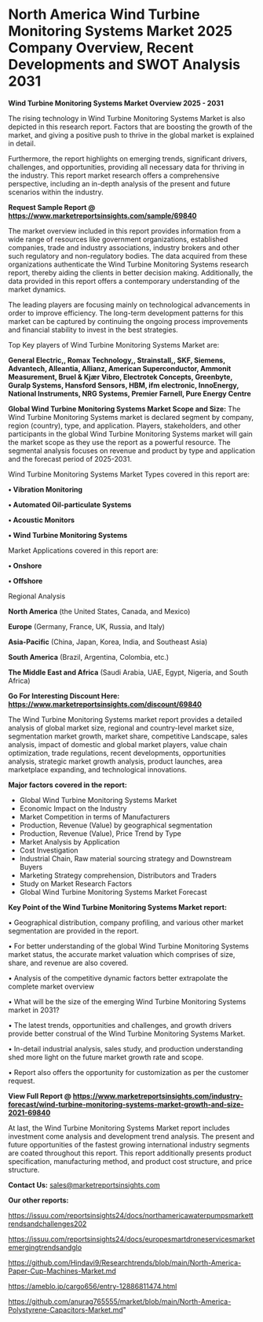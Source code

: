 # North America Wind Turbine Monitoring Systems Market 2025 Company Overview, Recent Developments and SWOT Analysis 2031

<Strong> Wind Turbine Monitoring Systems Market Overview 2025 - 2031</strong>

The rising technology in Wind Turbine Monitoring Systems Market is also depicted in this research report. Factors that are boosting the growth of the market, and giving a positive push to thrive in the global market is explained in detail.

Furthermore, the report highlights on emerging trends, significant drivers, challenges, and opportunities, providing all necessary data for thriving in the industry. This report market research offers a comprehensive perspective, including an in-depth analysis of the present and future scenarios within the industry.

<strong>Request Sample Report @ <a href=https://www.marketreportsinsights.com/sample/69840>https://www.marketreportsinsights.com/sample/69840</a></strong>

The market overview included in this report provides information from a wide range of resources like government organizations, established companies, trade and industry associations, industry brokers and other such regulatory and non-regulatory bodies. The data acquired from these organizations authenticate the Wind Turbine Monitoring Systems research report, thereby aiding the clients in better decision making. Additionally, the data provided in this report offers a contemporary understanding of the market dynamics.

The leading players are focusing mainly on technological advancements in order to improve efficiency. The long-term development patterns for this market can be captured by continuing the ongoing process improvements and financial stability to invest in the best strategies.

Top Key players of Wind Turbine Monitoring Systems Market are:

<strong>General Electric,, Romax Technology,, Strainstall,, SKF, Siemens, Advantech, Alleantia, Allianz, American Superconductor, Ammonit Measurement, Bruel & Kjær Vibro, Electrotek Concepts, Greenbyte, Guralp Systems, Hansford Sensors, HBM, ifm electronic, InnoEnergy, National Instruments, NRG Systems, Premier Farnell, Pure Energy Centre</strong>

<strong><b>Global Wind Turbine Monitoring Systems Market Scope and Size:</b></strong>
The Wind Turbine Monitoring Systems market is declared segment by company, region (country), type, and application. Players, stakeholders, and other participants in the global Wind Turbine Monitoring Systems market will gain the market scope as they use the report as a powerful resource. The segmental analysis focuses on revenue and product by type and application and the forecast period of 2025-2031.

Wind Turbine Monitoring Systems Market Types covered in this report are:

<strong>• Vibration Monitoring 

• Automated Oil-particulate Systems 

• Acoustic Monitors 

• Wind Turbine Monitoring Systems</strong>

Market Applications covered in this report are:

<strong>• Onshore

• Offshore</strong> 

Regional Analysis

<strong>North America</strong> (the United States, Canada, and Mexico)

<strong>Europe</strong> (Germany, France, UK, Russia, and Italy)

<strong>Asia-Pacific</strong> (China, Japan, Korea, India, and Southeast Asia)

<strong>South America</strong> (Brazil, Argentina, Colombia, etc.)

<strong>The Middle East and Africa</strong> (Saudi Arabia, UAE, Egypt, Nigeria, and South Africa)

<strong>Go For Interesting Discount Here: <a href=https://www.marketreportsinsights.com/discount/69840>https://www.marketreportsinsights.com/discount/69840</a></strong>

The Wind Turbine Monitoring Systems market report provides a detailed analysis of global market size, regional and country-level market size, segmentation market growth, market share, competitive Landscape, sales analysis, impact of domestic and global market players, value chain optimization, trade regulations, recent developments, opportunities analysis, strategic market growth analysis, product launches, area marketplace expanding, and technological innovations.

<strong><b>Major factors covered in the report:</b></strong>
<ul>
  <li>Global Wind Turbine Monitoring Systems Market </li>
  <li>Economic Impact on the Industry</li>
  <li>Market Competition in terms of Manufacturers</li>
  <li>Production, Revenue (Value) by geographical segmentation</li>
  <li>Production, Revenue (Value), Price Trend by Type</li>
  <li>Market Analysis by Application</li>
  <li>Cost Investigation</li>
  <li>Industrial Chain, Raw material sourcing strategy and Downstream Buyers</li>
  <li>Marketing Strategy comprehension, Distributors and Traders</li>
  <li>Study on Market Research Factors</li>
  <li>Global Wind Turbine Monitoring Systems Market Forecast</li>
</ul>

<strong><b>Key Point of the Wind Turbine Monitoring Systems Market report:</b></strong>

• Geographical distribution, company profiling, and various other market segmentation are provided in the report.

• For better understanding of the global Wind Turbine Monitoring Systems market status, the accurate market valuation which comprises of size, share, and revenue are also covered.

• Analysis of the competitive dynamic factors better extrapolate the complete market overview

• What will be the size of the emerging Wind Turbine Monitoring Systems market in 2031?

• The latest trends, opportunities and challenges, and growth drivers provide better construal of the Wind Turbine Monitoring Systems Market.

• In-detail industrial analysis, sales study, and production understanding shed more light on the future market growth rate and scope.

• Report also offers the opportunity for customization as per the customer request.

<strong><b>View Full Report @ <a href=https://www.marketreportsinsights.com/industry-forecast/wind-turbine-monitoring-systems-market-growth-and-size-2021-69840>https://www.marketreportsinsights.com/industry-forecast/wind-turbine-monitoring-systems-market-growth-and-size-2021-69840</a></b></strong>


At last, the Wind Turbine Monitoring Systems Market report includes investment come analysis and development trend analysis. The present and future opportunities of the fastest growing international industry segments are coated throughout this report. This report additionally presents product specification, manufacturing method, and product cost structure, and price structure.

<strong>Contact Us:</strong>
sales@marketreportsinsights.com

<strong>Our other reports:</strong>

<a href=https://issuu.com/reportsinsights24/docs/northamericawaterpumpsmarkettrendsandchallenges202>https://issuu.com/reportsinsights24/docs/northamericawaterpumpsmarkettrendsandchallenges202</a>

<a href=https://issuu.com/reportsinsights24/docs/europesmartdroneservicesmarketemergingtrendsandglo>https://issuu.com/reportsinsights24/docs/europesmartdroneservicesmarketemergingtrendsandglo</a>

<a href=https://github.com/Hindavi9/Researchtrends/blob/main/North-America-Paper-Cup-Machines-Market.md>https://github.com/Hindavi9/Researchtrends/blob/main/North-America-Paper-Cup-Machines-Market.md</a>

<a href=https://ameblo.jp/cargo656/entry-12886811474.html>https://ameblo.jp/cargo656/entry-12886811474.html</a>

<a href=https://github.com/anurag765555/market/blob/main/North-America-Polystyrene-Capacitors-Market.md>https://github.com/anurag765555/market/blob/main/North-America-Polystyrene-Capacitors-Market.md</a>"
